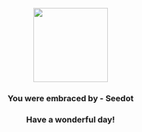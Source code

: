 <p align="center">
    <img src="https://raw.githubusercontent.com/PokeAPI/sprites/master/sprites/pokemon/273.png" width="150" height="150">
</p>
<h3 align="center">You were embraced by - <b>Seedot</b></h3>
<h3 align="center">Have a wonderful day!</h3>
